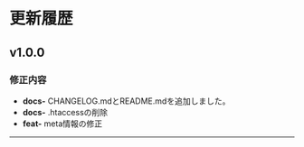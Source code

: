 # 更新履歴

## v1.0.0

### 修正内容
-   **docs-** CHANGELOG.mdとREADME.mdを追加しました。
-   **docs-** .htaccessの削除
-   **feat-** meta情報の修正


---